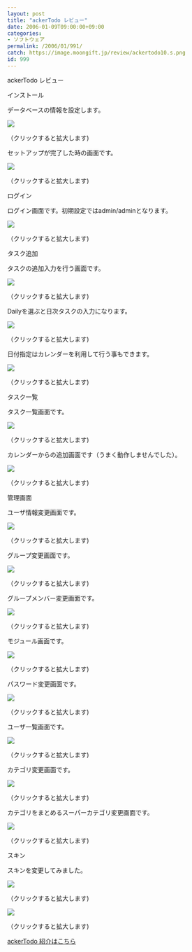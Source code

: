 ```yaml
---
layout: post
title: "ackerTodo レビュー"
date: 2006-01-09T09:00:00+09:00
categories:
- ソフトウェア
permalink: /2006/01/991/
catch: https://image.moongift.jp/review/ackertodo10.s.png
id: 999
---
```

ackerTodo レビュー  
<!--more-->

インストール

  

データベースの情報を設定します。

  

[![](https://image.moongift.jp/review/ackertodo1.s.png)](https://image.moongift.jp/review/ackertodo1.png)  
  
（クリックすると拡大します)

  

セットアップが完了した時の画面です。

  

[![](https://image.moongift.jp/review/ackertodo2.s.png)](https://image.moongift.jp/review/ackertodo2.png)  
  
（クリックすると拡大します)

  

ログイン

  

ログイン画面です。初期設定ではadmin/adminとなります。

  

[![](https://image.moongift.jp/review/ackertodo3.s.png)](https://image.moongift.jp/review/ackertodo3.png)  
  
（クリックすると拡大します)

  

タスク追加

  

タスクの追加入力を行う画面です。

  

[![](https://image.moongift.jp/review/ackertodo4.s.png)](https://image.moongift.jp/review/ackertodo4.png)  
  
（クリックすると拡大します)

  

Dailyを選ぶと日次タスクの入力になります。

  

[![](https://image.moongift.jp/review/ackertodo5.s.png)](https://image.moongift.jp/review/ackertodo5.png)  
  
（クリックすると拡大します)

  

日付指定はカレンダーを利用して行う事もできます。

  

[![](https://image.moongift.jp/review/ackertodo6.s.png)](https://image.moongift.jp/review/ackertodo6.png)  
  
（クリックすると拡大します)

  

タスク一覧

  

タスク一覧画面です。

  

[![](https://image.moongift.jp/review/ackertodo7.s.png)](https://image.moongift.jp/review/ackertodo7.png)  
  
（クリックすると拡大します)

  

カレンダーからの追加画面です（うまく動作しませんでした）。

  

[![](https://image.moongift.jp/review/ackertodo8.s.png)](https://image.moongift.jp/review/ackertodo8.png)  
  
（クリックすると拡大します)

  

管理画面

  

ユーザ情報変更画面です。

  

[![](https://image.moongift.jp/review/ackertodo9.s.png)](https://image.moongift.jp/review/ackertodo9.png)  
  
（クリックすると拡大します)

  

グループ変更画面です。

  

[![](https://image.moongift.jp/review/ackertodo10.s.png)](https://image.moongift.jp/review/ackertodo10.png)  
  
（クリックすると拡大します)

  

グループメンバー変更画面です。

  

  

[![](https://image.moongift.jp/review/ackertodo11.s.png)](https://image.moongift.jp/review/ackertodo11.png)  
  
（クリックすると拡大します)

  

モジュール画面です。

  

[![](https://image.moongift.jp/review/ackertodo12.s.png)](https://image.moongift.jp/review/ackertodo12.png)  
  
（クリックすると拡大します)

  

パスワード変更画面です。

  

[![](https://image.moongift.jp/review/ackertodo13.s.png)](https://image.moongift.jp/review/ackertodo13.png)  
  
（クリックすると拡大します)

  

ユーザ一覧画面です。

  

[![](https://image.moongift.jp/review/ackertodo14.s.png)](https://image.moongift.jp/review/ackertodo14.png)  
  
（クリックすると拡大します)

  

カテゴリ変更画面です。

  

[![](https://image.moongift.jp/review/ackertodo15.s.png)](https://image.moongift.jp/review/ackertodo15.png)  
  
（クリックすると拡大します)

  

カテゴリをまとめるスーパーカテゴリ変更画面です。

  

[![](https://image.moongift.jp/review/ackertodo16.s.png)](https://image.moongift.jp/review/ackertodo16.png)  
  
（クリックすると拡大します)

  

スキン

  

スキンを変更してみました。

  

[![](https://image.moongift.jp/review/ackertodo17.s.png)](https://image.moongift.jp/review/ackertodo17.png)  
  
（クリックすると拡大します)

  

[![](https://image.moongift.jp/review/ackertodo18.s.png)](https://image.moongift.jp/review/ackertodo18.png)  
  
（クリックすると拡大します)

  

[ackerTodo 紹介はこちら](http://oss.moongift.jp/intro/i-990.html)

